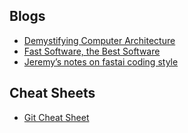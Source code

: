 ## Blogs
- [Demystifying Computer Architecture](http://olab.is.s.u-tokyo.ac.jp/~kamil.rocki/dca/)
- [Fast Software, the Best Software](https://craigmod.com/essays/fast_software/)
- [Jeremy’s notes on fastai coding style](https://docs.fast.ai/dev/style.html)

## Cheat Sheets
- [Git Cheat Sheet](https://rogerdudler.github.io/git-guide/files/git_cheat_sheet.pdf)